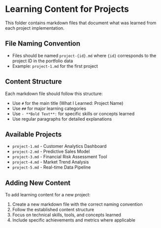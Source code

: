 # Learning Content for Projects

This folder contains markdown files that document what was learned from each project implementation.

## File Naming Convention
- Files should be named `project-{id}.md` where `{id}` corresponds to the project ID in the portfolio data
- Example: `project-1.md` for the first project

## Content Structure
Each markdown file should follow this structure:
- Use `#` for the main title (What I Learned: Project Name)
- Use `##` for major learning categories
- Use `- **Bold Text**:` for specific skills or concepts learned
- Use regular paragraphs for detailed explanations

## Available Projects
- `project-1.md` - Customer Analytics Dashboard
- `project-2.md` - Predictive Sales Model  
- `project-3.md` - Financial Risk Assessment Tool
- `project-4.md` - Market Trend Analysis
- `project-5.md` - Real-time Data Pipeline

## Adding New Content
To add learning content for a new project:
1. Create a new markdown file with the correct naming convention
2. Follow the established content structure
3. Focus on technical skills, tools, and concepts learned
4. Include specific achievements and metrics where applicable 